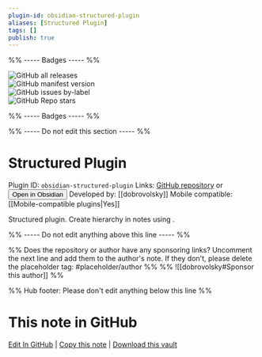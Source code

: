 ```yaml
---
plugin-id: obsidian-structured-plugin
aliases: [Structured Plugin]
tags: []
publish: true
---
```


%% ----- Badges ----- %%

![GitHub all releases](https://img.shields.io/github/downloads/dobrovolsky/obsidain-structure/total?color=573E7A&logo=github&style=for-the-badge)  
![GitHub manifest version](https://img.shields.io/github/manifest-json/v/dobrovolsky/obsidain-structure?color=573E7A&logo=github&style=for-the-badge)  
![GitHub issues by-label](https://img.shields.io/github/issues/dobrovolsky/obsidain-structure/help%20wanted?color=573E7A&logo=github&style=for-the-badge)  
![GitHub Repo stars](https://img.shields.io/github/stars/dobrovolsky/obsidain-structure?color=573E7A&logo=github&style=for-the-badge)

%% ----- Badges ----- %%

%% ----- Do not edit this section ----- %%

# Structured Plugin

Plugin ID: `obsidian-structured-plugin`
Links: [GitHub repository](https://github.com/dobrovolsky/obsidain-structure) or [<button id=HH>Open in Obsidian</button>](obsidian://show-plugin?id=obsidian-structured-plugin)
Developed by: [[dobrovolsky]]
Mobile compatible: [[Mobile-compatible plugins|Yes]]

Structured plugin. Create hierarchy in notes using .

%% ----- Do not edit anything above this line ----- %%

%% Does the repository or author have any sponsoring links? Uncomment the next line and add them to the author's note. If they don't, please delete the placeholder tag: #placeholder/author %%
%% ![[dobrovolsky#Sponsor this author]] %%

%% Hub footer: Please don't edit anything below this line %%

# This note in GitHub

<span class="git-footer">[Edit In GitHub](https://github.dev/obsidian-community/obsidian-hub/blob/main/02%20-%20Community%20Expansions/02.05%20All%20Community%20Expansions/Plugins/obsidian-structured-plugin.md "git-hub-edit-note") | [Copy this note](https://raw.githubusercontent.com/obsidian-community/obsidian-hub/main/02%20-%20Community%20Expansions/02.05%20All%20Community%20Expansions/Plugins/obsidian-structured-plugin.md "git-hub-copy-note") | [Download this vault](https://github.com/obsidian-community/obsidian-hub/archive/refs/heads/main.zip "git-hub-download-vault") </span>
